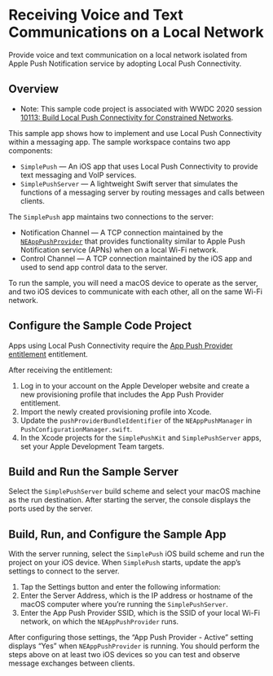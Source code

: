 # Receiving Voice and Text Communications on a Local Network

Provide voice and text communication on a local network isolated from Apple Push Notification service by adopting Local Push Connectivity.

## Overview

- Note: This sample code project is associated with WWDC 2020 session [10113: Build Local Push Connectivity for Constrained Networks](http://developer.apple.com/wwdc20/10113).

This sample app shows how to implement and use Local Push Connectivity within a messaging app. The sample workspace contains two app components:

- `SimplePush` — An iOS app that uses Local Push Connectivity to provide text messaging and VoIP services.
- `SimplePushServer` — A lightweight Swift server that simulates the functions of a messaging server by routing messages and calls between clients.

The `SimplePush` app maintains two connections to the server:

- Notification Channel — A TCP connection maintained by the [`NEAppPushProvider`](https://developer.apple.com/documentation/networkextension/neapppushprovider) that provides functionality similar to Apple Push Notification service (APNs) when on a local Wi-Fi network.
- Control Channel — A TCP connection maintained by the iOS app and used to send app control data to the server.

To run the sample, you will need a macOS device to operate as the server, and two iOS devices to communicate with each other, all on the same Wi-Fi network.

## Configure the Sample Code Project

Apps using Local Push Connectivity require the [App Push Provider entitlement](https://developer.apple.com/contact/request/network-extension-app-push-provider) entitlement.

After receiving the entitlement:

1. Log in to your account on the Apple Developer website and create a new provisioning profile that includes the App Push Provider entitlement.
2. Import the newly created provisioning profile into Xcode.
3. Update the `pushProviderBundleIdentifier` of the `NEAppPushManager` in `PushConfigurationManager.swift`.
4. In the Xcode projects for the `SimplePushKit` and `SimplePushServer` apps, set your Apple Development Team targets.

## Build and Run the Sample Server

Select the `SimplePushServer` build scheme and select your macOS machine as the run destination. After starting the server, the console displays the ports used by the server.

## Build, Run, and Configure the Sample App

With the server running, select the `SimplePush` iOS build scheme and run the project on your iOS device. When `SimplePush` starts, update the app’s settings to connect to the server.

1. Tap the Settings button and enter the following information:
2. Enter the Server Address, which is the IP address or hostname of the macOS computer where you’re running the `SimplePushServer`.
3. Enter the App Push Provider SSID, which is the SSID of your local Wi-Fi network, on which the `NEAppPushProvider` runs.

After configuring those settings, the “App Push Provider - Active” setting displays “Yes” when `NEAppPushProvider` is running. You should perform the steps above on at least two iOS devices so you can test and observe message exchanges between clients.
